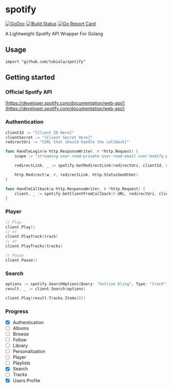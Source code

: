 # spotify

[![GoDoc](https://godoc.org/github.com/tobiola/spotify?status.svg)](https://godoc.org/github.com/tobiola/spotify)
[![Build Status](https://travis-ci.com/tobiola/spotify.svg?branch=master)](https://travis-ci.com/tobiola/spotify)
[![Go Report Card](https://goreportcard.com/badge/github.com/tobiola/spotify)](https://goreportcard.com/report/github.com/tobiola/spotify)

A Lightweight Spotify API Wrapper For Golang

## Usage

```
import "github.com/tobiola/spotify"
```

## Getting started

### Official Spotfy API
[https://developer.spotify.com/documentation/web-api/](https://developer.spotify.com/documentation/web-api/)

### Authentication

````Go
clientId := "[Client ID Here]"
clientSecret := "[Client Secret Here]"
redirectUri := "[URL that should handle the callback]"

func HandleLogin(w http.ResponseWriter, r *http.Request) {
 	scope := "streaming user-read-private user-read-email user-modify-playback-state"

 	redirectLink, _ := spotify.GetRedirectLink(redirectUri, clientId, scope)

 	http.Redirect(w, r, redirectLink, http.StatusSeeOther)
}

func HandleCallback(w http.ResponseWriter, r *http.Request) {
	client, _ := spotify.GetClientFromCallback(r.URL, redirectUri, clientId, clientSecret)
}
````

### Player

````Go
// Play 
client.Play()
// or
client.PlayTrack(track)
// or
client.PlayTracks(tracks)

// Pause
client.Pause()
````

### Search

````Go
options := spotify.SearchOptions{Query: "hotline bling", Type: "track"}
result, _ := client.Search(options)

client.Play(result.Tracks.Items[0])
````

### Progress
- [x] Authentication
- [ ] Albums
- [ ] Browse
- [ ] Follow
- [ ] Library
- [ ] Personalization
- [ ] Player
- [ ] Playlists
- [x] Search
- [ ] Tracks
- [x] Users Profile
